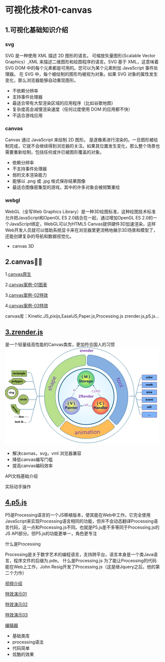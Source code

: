 #   可视化技术01-canvas

## 1.可视化基础知识介绍
###   svg
 SVG 是一种使用 XML 描述 2D 图形的语言。
 可缩放矢量图形(Scalable Vector Graphics）,XML 来描述二维图形和绘图程序的语言。SVG 基于 XML，这意味着 SVG DOM 中的每个元素都是可用的。您可以为某个元素附加 JavaScript 事件处理器。
在 SVG 中，每个被绘制的图形均被视为对象。如果 SVG 对象的属性发生变化，那么浏览器能够自动重现图形。

- 不依赖分辨率
- 支持事件处理器
- 最适合带有大型渲染区域的应用程序（比如谷歌地图）
- 复杂度高会减慢渲染速度（任何过度使用 DOM 的应用都不快）
- 不适合游戏应用

###   canvas
Canvas 通过 JavaScript 来绘制 2D 图形。
是逐像素进行渲染的。一旦图形被绘制完成，它就不会继续得到浏览器的关注。如果其位置发生变化，那么整个场景也需要重新绘制，包括任何或许已被图形覆盖的对象。

- 依赖分辨率
- 不支持事件处理器
- 弱的文本渲染能力
- 能够以 .png 或 .jpg 格式保存结果图像
- 最适合图像密集型的游戏，其中的许多对象会被频繁重绘

### webgl
WebGL（全写Web Graphics Library）是一种3D绘图标准，这种绘图技术标准允许把JavaScript和OpenGL ES 2.0结合在一起，通过增加OpenGL ES 2.0的一个JavaScript绑定，WebGL可以为HTML5 Canvas提供硬件3D加速渲染，这样Web开发人员就可以借助系统显卡来在浏览器里更流畅地展示3D场景和模型了，还能创建复杂的导航和数据视觉化。
- canvas 3D

## 2.canvas
1.[canvas原生](http://zhu18.cn/group/users/zhurunya/)

2.[canvas案例-01图表](http://echarts.baidu.com/)

3.[canvas案例-02特效](https://www.html5tricks.com/demo/html5-canvas-beam-explosion/index2.html)

4.[canvas案例-03特效](https://www.html5tricks.com/demo/html5-canvas-dream-tree/index.html)

canvas库：Kinetic.JS,pixijs,EaselJS,Paper.js,Processing.js
zrender.js,p5.js...

## [3.zrender.js](https://ecomfe.github.io/zrender-doc/public/)
是一个轻量级高性能的Canvas类库，更加符合国人的习惯
![](./img/zrender.png)

-  解决cavnas，svg，vml 浏览器兼容
-  降低canvas编写门槛
-  提高canvas编码效率



API文档基础介绍

实际动手操作

## [4.p5.js](https://p5js.org/zh-Hans/)
P5是Processing语言的一个JS移植版本，使其能在Web中工作。它完全使用JavaScript来实现Processing语言相同的功能，但并不会动态翻译Processing语言代码，这一点和Processing.js不同。也就是P5.js差不多等同于Processing.js的JS API部分。但P5.js的功能更单一，角色更专注

什么是Processing

Processing是关于数字艺术的编程语言，支持跨平台，语言本身是一个类Java语言，程序文件的后缀为.pde。
什么是Processing.js
为了能让Processing的代码能在Web上工作，John Resig开发了Processing.js（这是继Jquery之后，他的第二个力作）

[视频介绍](hello.p5js.org)

[特效演示01](http://www.jq22.com/code1630)

[特效演示02](https://www.vantajs.com/?effect=topology)

[特效演示03](https://zhu18.github.io/TAV/00003_P5_FIREWORKS/)

[编辑器](https://editor.p5js.org/zhu18/sketches/B1dsW3pom)
-   基础类库
-   processing语法
-   代码简单
-   炫酷的效果

